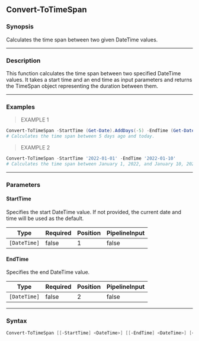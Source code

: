 Convert-ToTimeSpan
------------------

### Synopsis
Calculates the time span between two given DateTime values.

---

### Description

This function calculates the time span between two specified DateTime values. It takes a start time and an end time as input parameters and returns the TimeSpan object representing the duration between them.

---

### Examples
> EXAMPLE 1

```PowerShell
Convert-ToTimeSpan -StartTime (Get-Date).AddDays(-5) -EndTime (Get-Date)
# Calculates the time span between 5 days ago and today.
```
> EXAMPLE 2

```PowerShell
Convert-ToTimeSpan -StartTime '2022-01-01' -EndTime '2022-01-10'
# Calculates the time span between January 1, 2022, and January 10, 2022.
```

---

### Parameters
#### **StartTime**
Specifies the start DateTime value. If not provided, the current date and time will be used as the default.

|Type        |Required|Position|PipelineInput|
|------------|--------|--------|-------------|
|`[DateTime]`|false   |1       |false        |

#### **EndTime**
Specifies the end DateTime value.

|Type        |Required|Position|PipelineInput|
|------------|--------|--------|-------------|
|`[DateTime]`|false   |2       |false        |

---

### Syntax
```PowerShell
Convert-ToTimeSpan [[-StartTime] <DateTime>] [[-EndTime] <DateTime>] [<CommonParameters>]
```
